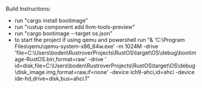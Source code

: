 Build Instructions:

- run "cargo install bootimage"
- run "rustup component add llvm-tools-preview"
- run "cargo bootimage --target os.json"
- to start the project if using qemu and powershell run "& 'C:\Program Files\qemu\qemu-system-x86_64w.exe' -m 1024M
  -drive 'file=C:\Users\boden\RustroverProjects\RustOS\target\OS\debug\bootimage-RustOS.bin,format=raw' -drive '
  id=disk,file=C:\Users\boden\RustroverProjects\RustOS\target\OS\debug\disk_image.img,format=raw,if=none' -device
  ich9-ahci,id=ahci -device ide-hd,drive=disk,bus=ahci.1"
